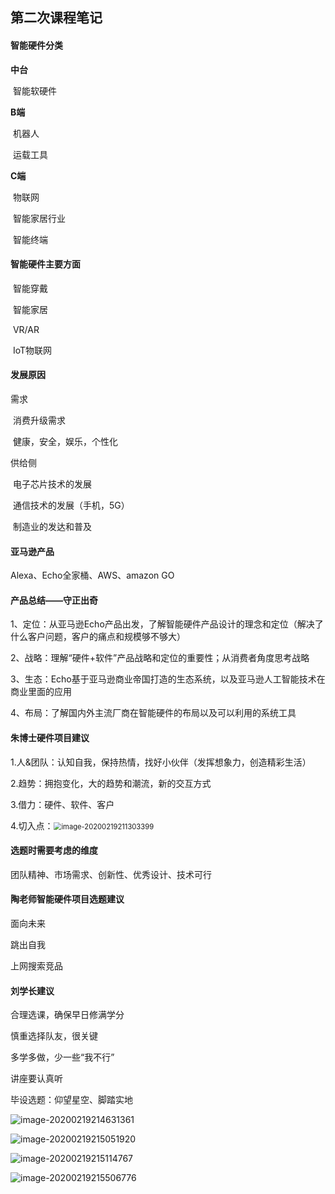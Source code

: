 ## 第二次课程笔记

#### 智能硬件分类

**中台**

​	智能软硬件

**B端**

​	机器人

​	运载工具

**C端**

​	物联网

​	智能家居行业

​	智能终端

#### 智能硬件主要方面

​	智能穿戴

​	智能家居

​	VR/AR

​	IoT物联网

#### 发展原因

需求

​	消费升级需求

​	健康，安全，娱乐，个性化

供给侧

​	电子芯片技术的发展

​	通信技术的发展（手机，5G）

​	制造业的发达和普及

#### 亚马逊产品

Alexa、Echo全家桶、AWS、amazon GO

#### 产品总结——守正出奇

1、定位：从亚马逊Echo产品出发，了解智能硬件产品设计的理念和定位（解决了什么客户问题，客户的痛点和规模够不够大）

2、战略：理解“硬件+软件”产品战略和定位的重要性；从消费者角度思考战略

3、生态：Echo基于亚马逊商业帝国打造的生态系统，以及亚马逊人工智能技术在商业里面的应用

4、布局：了解国内外主流厂商在智能硬件的布局以及可以利用的系统工具

#### 朱博士硬件项目建议

1.人&团队：认知自我，保持热情，找好小伙伴（发挥想象力，创造精彩生活）

2.趋势：拥抱变化，大的趋势和潮流，新的交互方式

3.借力：硬件、软件、客户

4.切入点：<img src="C:\Users\15243\AppData\Roaming\Typora\typora-user-images\image-20200219211303399.png" alt="image-20200219211303399" style="zoom:80%;" />

#### 选题时需要考虑的维度

团队精神、市场需求、创新性、优秀设计、技术可行

#### 陶老师智能硬件项目选题建议

面向未来

跳出自我

上网搜索竞品

#### 刘学长建议

合理选课，确保早日修满学分

慎重选择队友，很关键

多学多做，少一些“我不行”

讲座要认真听

毕设选题：仰望星空、脚踏实地

![image-20200219214631361](C:\Users\15243\AppData\Roaming\Typora\typora-user-images\image-20200219214631361.png)

![image-20200219215051920](C:\Users\15243\AppData\Roaming\Typora\typora-user-images\image-20200219215051920.png)

![image-20200219215114767](C:\Users\15243\AppData\Roaming\Typora\typora-user-images\image-20200219215114767.png)

![image-20200219215506776](C:\Users\15243\AppData\Roaming\Typora\typora-user-images\image-20200219215506776.png)
